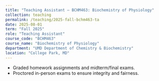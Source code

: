 ```yaml
---
title: "Teaching Assistant — BCHM463: Biochemistry of Physiology"
collection: teaching
permalink: /teaching/2025-fall-bchm463-ta
date: 2025-08-01
term: "Fall 2025"
role: "Teaching Assistant"
course_code: "BCHM463"
course_name: "Biochemistry of Physiology"
department: "UMD Department of Chemistry & Biochemistry"
location: "College Park, MD"
---
```


- Graded homework assignments and midterm/final exams.  
- Proctored in-person exams to ensure integrity and fairness.
